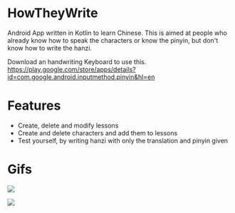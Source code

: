 # HowTheyWrite

Android App written in Kotlin to learn Chinese. This is aimed at people who already know how to speak the characters or know the pinyin, but don't know how to write the hanzi.

Download an handwriting Keyboard to use this.
https://play.google.com/store/apps/details?id=com.google.android.inputmethod.pinyin&hl=en

# Features
- Create, delete and modify lessons
- Create and delete characters and add them to lessons
- Test yourself, by writing hanzi with only the translation and pinyin given

# Gifs

![](Media/GIF/BasicNavigationAndQuiz.gif)

![](Media/GIF/LessonModification.gif)
